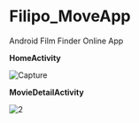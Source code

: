 # Filipo_MoveApp
Android Film Finder Online App


**HomeActivity**

![Capture](https://user-images.githubusercontent.com/58948784/84893806-15d3e980-b0b5-11ea-9dc6-9dc8f3120812.PNG)


**MovieDetailActivity**

![2](https://user-images.githubusercontent.com/58948784/84893927-47e54b80-b0b5-11ea-8f50-3678d4ed688f.PNG)

